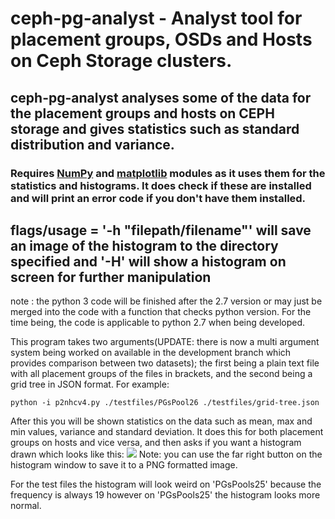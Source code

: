 # ceph-pg-analyst - Analyst tool for placement groups, OSDs and Hosts on Ceph Storage clusters.

## ceph-pg-analyst analyses some of the data for the placement groups and hosts on CEPH storage and gives statistics such as standard distribution and variance. 

### Requires [NumPy](http://www.numpy.org/) and [matplotlib](http://matplotlib.org/)  modules as it uses them for the statistics and histograms. It does check if these are installed and will print an error code if you don't have them installed. 
## flags/usage = '-h "filepath/filename"' will save an image of the histogram to the directory specified and '-H' will show a histogram on screen for further manipulation 

note : the python 3 code will be finished after the 2.7 version or may just be merged into the code with a function that checks python version. For the time being, the code is applicable to python 2.7 when being developed.


This program takes two arguments(UPDATE: there is now a multi argument system being worked on available in the development branch which provides comparison between two datasets); the first being a plain text file with all placement groups of the files in brackets, and the second being a grid tree in JSON format. For example: 


` python -i p2nhcv4.py ./testfiles/PGsPool26 ./testfiles/grid-tree.json 
`

After this you will be shown statistics on the data such as mean, max and min values, variance and standard deviation. It does this for both placement groups on hosts and vice versa, and then asks if you want a histogram drawn which looks like this: ![](http://i.imgur.com/jlTAxBo.png)
Note: you can use the far right button on the histogram window to save it to a PNG formatted image. 

For the test files the histogram will look weird on 'PGsPools25' because the frequency is always 19 however on 'PGsPools25' the histogram looks more normal. 

